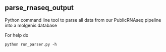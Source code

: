 

parse_rnaseq_output
--------

Python command line tool to parse all data from our PublicRNAseq pipeline into a molgenis database

For help do

```
python run_parser.py -h
```
